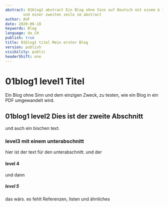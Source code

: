 ```yaml
---
abstract: 01blog1 abstract Ein Blog ohne Sinn auf Deutsch mit einem ä im abstract
        und einer zweiten zeile im abstract
author: AUF
date: 2020-06-18
keywords: Blog
language: de_CH
publish: true
title: 01blog1 titel Mein erster Blog
version: publish
visibility: public
headerShift: one
---
```

# 01blog1 level1 Titel
Ein Blog ohne Sinn und dem einzigen Zweck, zu testen, wie ein Blog in
ein PDF umgewandelt wird.

## 01blog1 level2 Dies ist der zweite Abschnitt
und auch ein bischen text.

### level3 mit einem unterabschnitt
hier ist der text für den unterabschnitt.
und der
#### level 4
und dann
##### level 5

das wärs. es fehlt Referenzen, listen und ähnliches
